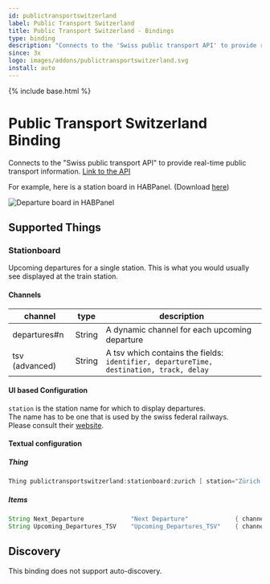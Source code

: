 ```yaml
---
id: publictransportswitzerland
label: Public Transport Switzerland
title: Public Transport Switzerland - Bindings
type: binding
description: "Connects to the 'Swiss public transport API' to provide real-time public transport information. [Link to the API](https://transport.opendata.ch/)"
since: 3x
logo: images/addons/publictransportswitzerland.svg
install: auto
---
```


<!-- Attention authors: Do not edit directly. Please add your changes to the appropriate source repository -->

{% include base.html %}

# Public Transport Switzerland Binding

Connects to the "Swiss public transport API" to provide real-time public transport information. [Link to the API](https://transport.opendata.ch/)

For example, here is a station board in HABPanel. (Download [here](https://github.com/StefanieJaeger/HABPanel-departure-board))

![Departure board in HABPanel](doc/departure_board_habpanel.png)

## Supported Things

### Stationboard

Upcoming departures for a single station. This is what you would usually see displayed at the train station.

#### Channels

| channel        | type   | description                                                                                  |
|----------------|--------|----------------------------------------------------------------------------------------------|
| departures#n   | String | A dynamic channel for each upcoming departure                                                |
| tsv (advanced) | String | A tsv which contains the fields:<br />`identifier, departureTime, destination, track, delay` |

#### UI based Configuration

`station` is the station name for which to display departures.  
The name has to be one that is used by the swiss federal railways.  
Please consult their [website](https://sbb.ch/en).

#### Textual configuration

##### Thing

```java
Thing publictransportswitzerland:stationboard:zurich [ station="Zürich HB" ]
```

##### Items

```java
String Next_Departure             "Next Departure"             { channel="publictransportswitzerland:stationboard:zurich:departures#1" }
String Upcoming_Departures_TSV    "Upcoming_Departures_TSV"    { channel="publictransportswitzerland:stationboard:zurich:tsv" }
```

## Discovery

This binding does not support auto-discovery.
